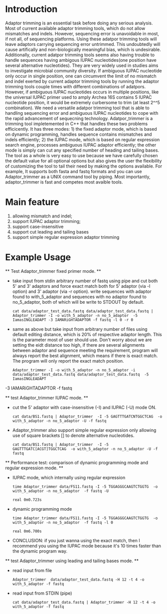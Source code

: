Introduction
============

Adaptor trimming is an essential task before doing any serious analysis. 
Most of current available adaptor trimming tools, which do not allow mismatches and indels. 
However, sequencing error is unavoidable in most, if not all, of sequencing platforms. 
Using these adatpor trimming tools will leave adaptors carrying sequencing 
error untrimmed. This undoubtedly will cause artifically and non-biologically meaningful bias, 
which is undesirable. Additionally, current adatpor trimming  tools seems also having trouble to
handle sequences having ambigous IUPAC nucleotides(one position have several alternative 
nucleotides). They are very widely used in studies aims to investigate microbial 
community diversity. If ambiguous IUPAC nucleotide only occur in single position, one can 
circumvent the limit of no mismatch and indel exerted by current adaptor trimming tools by 
running the adaptor trimming tools couple times with different combinations of adatpors. 
However, if ambiguous IUPAC nucleotides occurs in multiple positions, like the universal IUPAC
primer used to amply Archea 16S contains 5 IUPAC nucleotide position, it would be extremely 
curbersome to trim (at least 2^^5 combination). We need a versatile adatpor trimming tool that 
is able to handling sequencing error and ambiguous IUPAC nucleotides to cope with the rapid 
advancement of sequecning technology. Adatpor_trimmer is a trimming tool impletemented in C++ 
that handles these two problems efficicently. It has three modes: 1) the fixed adaptor mode, 
which is based on dynamic programming, handles sequence contains mismatches and indels 
efficiently; 2) the IUPAC mode, which is based on regular expression search engine, processes 
ambiguous IUPAC adaptor efficiently; the other mode is simply can cut any specified number of 
heading and tailing bases. The tool as a whole is very easy to use because we have carefully 
chosen the default value for all optional options but also gives the user the flexibility of 
customizing the tool to tail their need by making the options available. For example, 
It supports both fasta and fastq formats and you can use Adaptor_trimmer as a UNIX command 
tool by piping. Most importantly, adaptor_trimmer is fast and competes most avaible tools.

Main feature
============

  1. allowing mismatch and indel;
  2. support IUPAC adaptor trimming;
  3. support case-insensitive
  4. support cut leading and tailing bases
  5. support simple regular expression adaptor trimming

Example Usage
=============

** Test Adaptor_trimmer fixed primer mode. **

  * take input from stdin arbitrary number of fastq using pipe and cut both 5' and 3' adaptors 
    and force exact match both for 5' adaptor (via -l option) and 3' adaptor (via -r option).
    write sequences with adaptor found to with_5_adaptor and sequences with no adaptor found 
    to no_5_adaptor, both of which will be write to STDOUT by default.

        cat data/adaptor_test_data.fastq data/adaptor_test_data.fastq | Adaptor_trimmer -I -o with_5_adaptor -n no_5_adaptor  -5 IamasINGLEADAPT -3 IAMARiGHTADAPTOR -f fastq -l 0 -r 0

  * same as above but take input from arbitrary number of files using default editing distance, 
    which is 20% of respective adaptor length. This is the parameter most of user should use. 
    Don't worry about we are setting the eidt distance too high, if there are several alignments 
    between adaptor and sequence meeting the requirement, program will always report the best 
    alignment, which means if there is exact match. The program will only report the exact 
    match position.

        Adaptor_trimmer -I -o with_5_adaptor -n no_5_adaptor -i data/adaptor_test_data.fastq data/adaptor_test_data.fastq  -5 IamasINGLEADAPT 
-3 IAMARiGHTADAPTOR -f fastq

** test Adaptor_trimmer IUPAC mode. **

  * cut the 5' adaptor with case-insensitive (-I) and IUPAC (-U) mode ON.
    
        cat data/BS1.fastq | Adaptor_trimmer  -I -5 GAGTTTGATCNTGGCTCAG  -o with_5_adaptor -n no_5_adaptor -U -f fastq
 
  * Adaptor_trimmer also support simple regular expression only allowing use of square brackets 
    [] to denote alternative nucleotides. 
        
        cat data/BS1.fastq | Adaptor_trimmer  -I -5 GAGTTTGATC[ACGT]TGGCTCAG  -o with_5_adaptor -n no_5_adaptor -U -f fastq
 
** Performance test: comparison of dynamic programming mode and regular expression mode. **

  * IUPAC mode, which internally using regular expression 
        
        time Adaptor_trimmer data/FS11.fastq -I -5 TGGAGGGCAAGTCTGGTG  -o with_5_adaptor -n no_5_adaptor  -f fastq -U
        
        real 0m0.723s

  * dynamic programming mode 
        
        time Adaptor_trimmer data/FS11.fastq -I -5 TGGAGGGCAAGTCTGGTG  -o with_5_adaptor -n no_5_adaptor  -f fastq -l 0
        
        real 0m6.700s

  * CONCLUSION: if you just wanna using the exact match, then I recommend you using the IUPAC mode because it's 10 times 
    faster than the dynamic program way.

** test Adaptor_trimmer using leading and tailing bases mode. **

  * read input from file 
        
        Adaptor_trimmer  data/adaptor_test_data.fastq -H 12 -t 4 -o with_5_adaptor -f fastq

  * read input from STDIN (pipe) 
        
        cat data/adaptor_test_data.fastq | Adaptor_trimmer -H 12 -t 4 -o with_5_adaptor -f fastq

